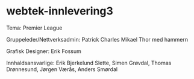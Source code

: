 # webtek-innlevering3
Tema: Premier League

Gruppeleder/Nettverksadmin: Patrick Charles Mikael Thor med hammern

Grafisk Designer: Erik Fossum

Innhaldsansvarlige: Erik Bjerkelund Slette, Simen Grøvdal, Thomas Drønnesund, Jørgen Værås, Anders Smørdal
